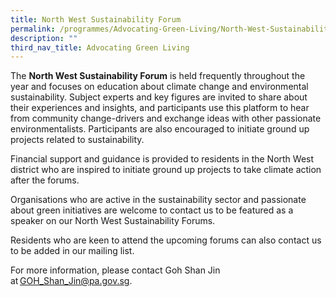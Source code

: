 ```yaml
---
title: North West Sustainability Forum
permalink: /programmes/Advocating-Green-Living/North-West-Sustainability-Forum
description: ""
third_nav_title: Advocating Green Living
---
```

<meta name="description" content="North West Sustainablity Forum">


The **North West Sustainability Forum** is held frequently throughout the year and focuses on education about climate change and environmental sustainability. Subject experts and key figures are invited to share about their experiences and insights, and participants use this platform to hear from community change-drivers and exchange ideas with other passionate environmentalists. Participants are also encouraged to initiate ground up projects related to sustainability.  

Financial support and guidance is provided to residents in the North West district who are inspired to initiate ground up projects to take climate action after the forums.  

Organisations who are active in the sustainability sector and passionate about green initiatives are welcome to contact us to be featured as a speaker on our North West Sustainability Forums. 

Residents who are keen to attend the upcoming forums can also contact us to be added in our mailing list.    

For more information, please contact Goh Shan Jin at [GOH\_Shan\_Jin@pa.gov.sg](mailto:GOH_Shan_Jin@pa.gov.sg?subject=Reduce%20@%20North%20West).